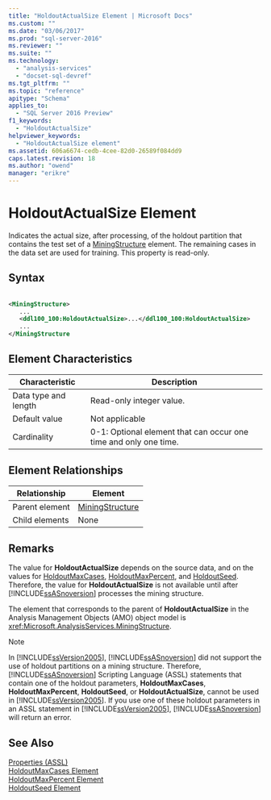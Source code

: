 ```yaml
---
title: "HoldoutActualSize Element | Microsoft Docs"
ms.custom: ""
ms.date: "03/06/2017"
ms.prod: "sql-server-2016"
ms.reviewer: ""
ms.suite: ""
ms.technology: 
  - "analysis-services"
  - "docset-sql-devref"
ms.tgt_pltfrm: ""
ms.topic: "reference"
apitype: "Schema"
applies_to: 
  - "SQL Server 2016 Preview"
f1_keywords: 
  - "HoldoutActualSize"
helpviewer_keywords: 
  - "HoldoutActualSize element"
ms.assetid: 606a6674-cedb-4cee-82d0-26589f084dd9
caps.latest.revision: 18
ms.author: "owend"
manager: "erikre"
---
```

# HoldoutActualSize Element
  Indicates the actual size, after processing, of the holdout partition that contains the test set of a [MiningStructure](../../../analysis-services/scripting/objects/miningstructure-element-assl.md) element. The remaining cases in the data set are used for training. This property is read-only.  
  
## Syntax  
  
```xml  
  
<MiningStructure>  
   ...  
   <ddl100_100:HoldoutActualSize>...</ddl100_100:HoldoutActualSize>  
   ...  
</MiningStructure  
```  
  
## Element Characteristics  
  
|Characteristic|Description|  
|--------------------|-----------------|  
|Data type and length|Read-only integer value.|  
|Default value|Not applicable|  
|Cardinality|0-1: Optional element that can occur one time and only one time.|  
  
## Element Relationships  
  
|Relationship|Element|  
|------------------|-------------|  
|Parent element|[MiningStructure](../../../analysis-services/scripting/objects/miningstructure-element-assl.md)|  
|Child elements|None|  
  
## Remarks  
 The value for **HoldoutActualSize** depends on the source data, and on the values for [HoldoutMaxCases](../../../analysis-services/scripting/properties/holdoutmaxcases-element.md), [HoldoutMaxPercent](../../../analysis-services/scripting/properties/holdoutmaxpercent-element.md), and [HoldoutSeed](../../../analysis-services/scripting/properties/holdoutseed-element.md). Therefore, the value for **HoldoutActualSize** is not available until after [!INCLUDE[ssASnoversion](../../../analysis-services/includes/ssasnoversion-md.md)] processes the mining structure.  
  
 The element that corresponds to the parent of **HoldoutActualSize** in the Analysis Management Objects (AMO) object model is <xref:Microsoft.AnalysisServices.MiningStructure>.  
  
> [!NOTE]  
>  In [!INCLUDE[ssVersion2005](../../../analysis-services/data-mining/includes/ssversion2005-md.md)], [!INCLUDE[ssASnoversion](../../../analysis-services/includes/ssasnoversion-md.md)] did not support the use of holdout partitions on a mining structure. Therefore, [!INCLUDE[ssASnoversion](../../../analysis-services/includes/ssasnoversion-md.md)] Scripting Language (ASSL) statements that contain one of the holdout parameters, **HoldoutMaxCases**, **HoldoutMaxPercent**, **HoldoutSeed**, or **HoldoutActualSize**, cannot be used in [!INCLUDE[ssVersion2005](../../../analysis-services/data-mining/includes/ssversion2005-md.md)]. If you use one of these holdout parameters in an ASSL statement in [!INCLUDE[ssVersion2005](../../../analysis-services/data-mining/includes/ssversion2005-md.md)], [!INCLUDE[ssASnoversion](../../../analysis-services/includes/ssasnoversion-md.md)] will return an error.  
  
## See Also  
 [Properties &#40;ASSL&#41;](../../../analysis-services/scripting/properties/properties-assl.md)   
 [HoldoutMaxCases Element](../../../analysis-services/scripting/properties/holdoutmaxcases-element.md)   
 [HoldoutMaxPercent Element](../../../analysis-services/scripting/properties/holdoutmaxpercent-element.md)   
 [HoldoutSeed Element](../../../analysis-services/scripting/properties/holdoutseed-element.md)  
  
  